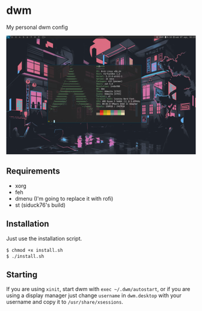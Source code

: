 # dwm
My personal dwm config

![screen1](/screenshots/screen2.png)

## Requirements
- xorg
- feh
- dmenu (I'm going to replace it with rofi)
- st (siduck76's build)

## Installation
Just use the installation script.
```
$ chmod +x install.sh
$ ./install.sh
```

## Starting
If you are using ```xinit```, start dwm with ```exec ~/.dwm/autostart```, or if you are using a display manager just change ```username``` in ```dwm.desktop``` with your username and copy it to ```/usr/share/xsessions```.